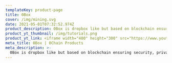 ```yaml
---
templateKey: product-page
title: 0Box
cover: /img/mining.svg
date: 2021-05-01T07:32:52.974Z
product_description: 0Box is dropbox like but based on blockchain ensuring security, privacy compliance. 0Box is dropbox like but based on blockchain ensuring security, privacy compliance.0Box is dropbox like but based on blockchain ensuring security, privacy compliance.0Box is dropbox like but based on blockchain ensuring security, privacy compliance.0Box is dropbox like but based on blockchain ensuring security, privacy compliance.0Box is dropbox like but based on blockchain ensuring security, privacy compliance.0Box is dropbox like but based on blockchain ensuring security, privacy compliance.
product_yt_thumbnail: /img/tutorials.png
product_yt_link: <iframe width="400" height="300" src="https://www.youtube.com/embed/GvhMEC4VN_8" title="YouTube video player" frameborder="0" allow="accelerometer; autoplay; clipboard-write; encrypted-media; gyroscope; picture-in-picture" allowfullscreen></iframe>
meta_title: 0Box | 0Chain Products
meta_description: >-
  0Box is dropbox like but based on blockchain ensuring security, privacy compliance.
---
```

